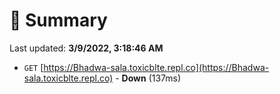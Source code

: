 # 📖 Summary
Last updated: **3/9/2022, 3:18:46 AM**

- `GET` [https://Bhadwa-sala.toxicblte.repl.co](https://Bhadwa-sala.toxicblte.repl.co) - **Down** (137ms)
